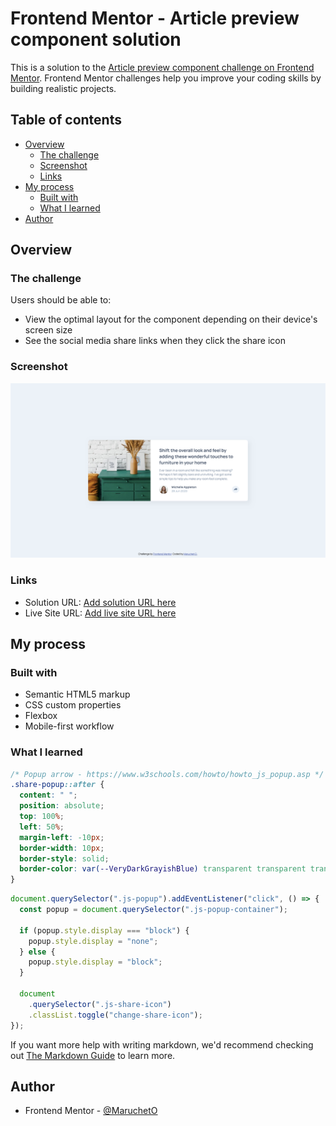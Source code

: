 # Frontend Mentor - Article preview component solution

This is a solution to the [Article preview component challenge on Frontend Mentor](https://www.frontendmentor.io/challenges/article-preview-component-dYBN_pYFT). Frontend Mentor challenges help you improve your coding skills by building realistic projects.

## Table of contents

- [Overview](#overview)
  - [The challenge](#the-challenge)
  - [Screenshot](#screenshot)
  - [Links](#links)
- [My process](#my-process)
  - [Built with](#built-with)
  - [What I learned](#what-i-learned)
- [Author](#author)

## Overview

### The challenge

Users should be able to:

- View the optimal layout for the component depending on their device's screen size
- See the social media share links when they click the share icon

### Screenshot

![](./screenshot.jpg)

### Links

- Solution URL: [Add solution URL here](https://your-solution-url.com)
- Live Site URL: [Add live site URL here](https://your-live-site-url.com)

## My process

### Built with

- Semantic HTML5 markup
- CSS custom properties
- Flexbox
- Mobile-first workflow

### What I learned

```css
/* Popup arrow - https://www.w3schools.com/howto/howto_js_popup.asp */
.share-popup::after {
  content: " ";
  position: absolute;
  top: 100%;
  left: 50%;
  margin-left: -10px;
  border-width: 10px;
  border-style: solid;
  border-color: var(--VeryDarkGrayishBlue) transparent transparent transparent;
}
```

```js
document.querySelector(".js-popup").addEventListener("click", () => {
  const popup = document.querySelector(".js-popup-container");

  if (popup.style.display === "block") {
    popup.style.display = "none";
  } else {
    popup.style.display = "block";
  }

  document
    .querySelector(".js-share-icon")
    .classList.toggle("change-share-icon");
});
```

If you want more help with writing markdown, we'd recommend checking out [The Markdown Guide](https://www.markdownguide.org/) to learn more.


## Author

- Frontend Mentor - [@MaruchetO](https://www.frontendmentor.io/profile/MaruchetO)
